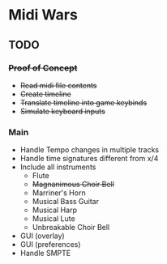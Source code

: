 # Midi Wars

## TODO

### ~~Proof of Concept~~
* ~~Read midi file contents~~
* ~~Create timeline~~
* ~~Translate timeline into game keybinds~~
* ~~Simulate keyboard inputs~~

### Main
* Handle Tempo changes in multiple tracks
* Handle time signatures different from x/4
* Include all instruments
  * Flute
  * ~~Magnanimous Choir Bell~~
  * Marriner's Horn
  * Musical Bass Guitar
  * Musical Harp
  * Musical Lute
  * Unbreakable Choir Bell
* GUI (overlay)
* GUI (preferences)
* Handle SMPTE
